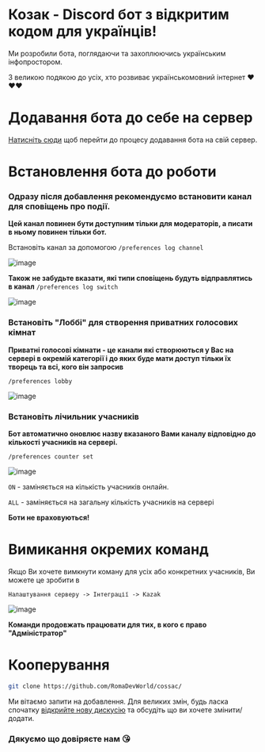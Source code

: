 # Козак - Discord бот з відкритим кодом для українців!
Ми розробили бота, поглядаючи та захоплюючись українським інфопростором. 

З великою подякою до усіх, хто розвиває українськомовний інтернет ❤️❤️❤️

# Додавання бота до себе на сервер
[Натисніть сюди](https://discord.com/api/oauth2/authorize?client_id=797395030851059713&permissions=8&scope=bot%20applications.commands) щоб перейти до процесу додавання бота на свій сервер.

# Встановлення бота до роботи
### Одразу після добавлення рекомендуємо встановити канал для сповіщень про події. 

**Цей канал повинен бути доступним тільки для модераторів, а писати в ньому повинен тільки бот.**

Встановіть канал за допомогою `/preferences log channel`

![image](https://user-images.githubusercontent.com/50528338/192849873-99a71d01-0549-4fed-9609-096b19256d5a.png)

**Також не забудьте вказати, які типи сповіщень будуть відправлятись в канал** `/preferences log switch`

![image](https://user-images.githubusercontent.com/50528338/192850362-d0a6ea2d-8b53-4251-b3eb-584d200014ed.png)

### Встановіть "Лоббі" для створення приватних голосових кімнат

**Приватні голосові кімнати - це канали які створюються у Вас на сервері в окремій категорії і до яких буде мати доступ тільки їх творець та всі, кого він запросив**

`/preferences lobby`

![image](https://user-images.githubusercontent.com/50528338/192850697-13cfb929-c768-410e-8eac-62c0bf90e0ea.png)

### Встановіть лічильник учасників

**Бот автоматично оновлює назву вказаного Вами каналу відповідно до кількості учасників на сервері.**

`/preferences counter set`

![image](https://user-images.githubusercontent.com/50528338/192851382-0781963e-5a1c-499a-af1d-3b30ca82731d.png)

`ON` - заміняється на кількість учасників онлайн.

`ALL` - заміняється на загальну кількість учасників на сервері

**Боти не враховуються!**

# Вимикання окремих команд

Якщо Ви хочете вимкнути коману для усіх або конкретних учасників, Ви можете це зробити в 

```
Налаштування серверу -> Інтеграції -> Kazak
```

![image](https://user-images.githubusercontent.com/50528338/192852970-61e2990f-aaaf-4926-9e69-4ee400481875.png)

**Команди продовжать працювати для тих, в кого є право "Адміністратор"**

# Кооперування
```bash
git clone https://github.com/RomaDevWorld/cossac/
```
Ми вітаємо запити на добавлення. Для великих змін, будь ласка спочатку [відкрийте нову дискусію](https://github.com/RomaDevWorld/cossac/issues) та обсудіть що ви хочете змінити/додати.

### Дякуємо що довіряєте нам 😘
